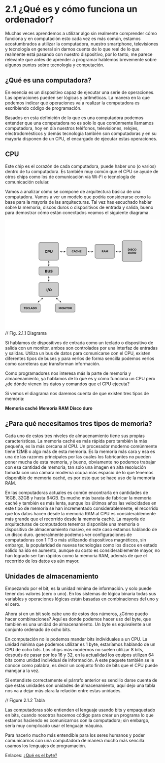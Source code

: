 # 2.1 ¿Qué es y cómo funciona un ordenador?

Muchas veces aprendemos a utilizar algo sin realmente comprender cómo funciona y en computación esto cada vez es más común, estamos acostumbrados a utilizar la computadora, nuestro smartphone, televisiones y tecnología en general sin darnos cuenta de lo que real de lo que realmente está pasando con nuestro dispositivo, por lo tanto, me parece relevante que antes de aprender a programar hablemos brevemente sobre algunos puntos sobre tecnología y computación.

## ¿Qué es una computadora?
En esencia es un dispositivo capaz de ejecutar una serie de operaciones. Las operaciones pueden ser lógicas y aritméticas. La manera en la que podemos indicar qué operaciones va a realizar la computadora es escribiendo código de programación. 

Basados en esta definición de lo que es una computadora podemos entender que una computadora no es solo lo que comúnmente llamamos computadora, hoy en día nuestros teléfonos, televisiones, relojes, electrodomésticos y demás tecnología también son computadoras y en su mayoría disponen de un CPU, el encargado de ejecutar estas operaciones.

## CPU

Este chip es el corazón de cada computadora, puede haber uno (o varios) dentro de tu computadora. Es también muy común que el CPU se ayude de otros chips como los de comunicación vía Wi-Fi o tecnología de comunicación celular.

Vamos a analizar cómo se compone de arquitectura básica de una computadora. Vamos a ver un modelo que podría considerarse como la base para la mayoría de las arquitecturas. Tal vez has escuchado hablar sobre la memoria, discos duros o dispositivos de entrada y salida, bueno para demostrar cómo están conectados veamos el siguiente diagrama.

![Fig. 2.1.1 Diagrama](https://github.com/jstleon/programacion-videojuegos/blob/main/02%20Fundamentos%20de%20C%23/2.1%20%C2%BFQu%C3%A9%20es%20y%20c%C3%B3mo%20funciona%20un%20ordenador%3F/img/Diagrama-ordenador%402x.png "Fig. 2.1.1 Diagrama")
// Fig. 2.1.1 Diagrama

Si hablamos de dispositivos de entrada como un teclado o dispositivo de salida con un monitor, ambos son controlados por una interfaz de entradas y salidas. Utiliza un bus de datos para comunicarse con el CPU, existen diferentes tipos de buses y para verlos de forma sencilla podemos verlos como carreteras que transforman información. 

Como programadores nos interesa más la parte de memoria y almacenamiento, ya hablamos de lo que es y cómo funciona un CPU pero ¿de dónde vienen los datos y comandos que el CPU ejecuta?

Si vemos el diagrama nos daremos cuenta de que existen tres tipos de memoria:

**Memoria caché**
**Memoria RAM**
**Disco duro**

## ¿Para qué necesitamos tres tipos de memoria?
Cada uno de estos tres niveles de almacenamiento tiene sus propias características. La memoria caché es más rápida pero también la más pequeña, es la más cercana al CPU. Un procesador moderno comúnmente tiene 12MB o algo más de esta memoria. Es la memoria más cara y esa es una de las razones principales por las cuales los fabricantes no pueden poner mucha de esta memoria, y bueno, obviamente no podemos trabajar con esa cantidad de memoria, tan solo una imagen en alta resolución tomada con una cámara moderna ocupa más espacio de lo que tenemos disponible de memoria caché, es por esto que se hace uso de la memoria RAM.

En las computadoras actuales es común encontrarla en cantidades de 16GB, 32GB y hasta 64GB. Es mucho más barata de fabricar la memoria caché y también es más lenta, aunque los últimos años las velocidades en este tipo de memoria se han incrementado considerablemente, el recorrido que los datos hacen desde la memoria RAM al CPU es considerablemente más grande que el recorrido desde la memoria caché. La mayoría de arquitecturas de computadora tenemos disponible una memoria o dispositivo de almacenamiento masivo, en este caso estamos hablando de un disco duro. generalmente podemos ver configuraciones de computadoras con 1 TB o más utilizando dispositivos magnéticos, sin embargo, la popularidad de nuevas tecnologías como los discos en estado sólido ha ido en aumento, aunque su costo es considerablemente mayor, no han logrado ser tan rápidos como la memoria RAM, además de que el recorrido de los datos es aún mayor.

## Unidades de almacenamiento
Empezando por el bit, es la unidad mínima de información. y solo puede tener dos valores (cero o uno). En los sistemas de lógica binaria todas sus variables y operaciones lógicas están basadas en combinaciones del uno y el cero.

Ahora si en un bit solo cabe uno de estos dos números, ¿Cómo puedo hacer combinaciones? Aquí es donde podemos hacer uso del byte, que también es una unidad de almacenamiento. Un byte es equivalente a un conjunto ordenado de ocho bits.

En computación no le podemos mandar bits individuales a un CPU. La unidad mínima que podemos utilizar es 1 byte, estaríamos hablando de un CPU de ocho bits. Los chips más modernos no suelen utilizar 8 bits, después de pasar por los 16 y 32, en la actualidad los equipos utilizan 64 bits como unidad individual de información. A este paquete también se le conoce como palabra, es decir un conjunto finito de bits que el CPU puede manejar a la vez.


Si entendiste correctamente el párrafo anterior es sencillo darse cuenta de que estas unidades son unidades de almacenamiento, aquí dejo una tabla nos va a dejar más clara la relación entre estas unidades.

// Figure 2.1.2 Tabla

Las computadoras sólo entienden el lenguaje usando bits y empaquetado en bits, cuando nosotros hacemos código para crear un programa lo que estamos haciendo es comunicarnos con la computadora; sin embargo, sería muy complicado usar el lenguaje máquina.

Para hacerlo mucho más entendible para los seres humanos y poder comunicarnos con una computadora de manera mucho más sencilla usamos los lenguajes de programación.

Enlaces:
[¿Qué es el byte?](https://www.tecnologia-informatica.com/que-es-el-bit-byte/ "¿Qué es el byte?")

